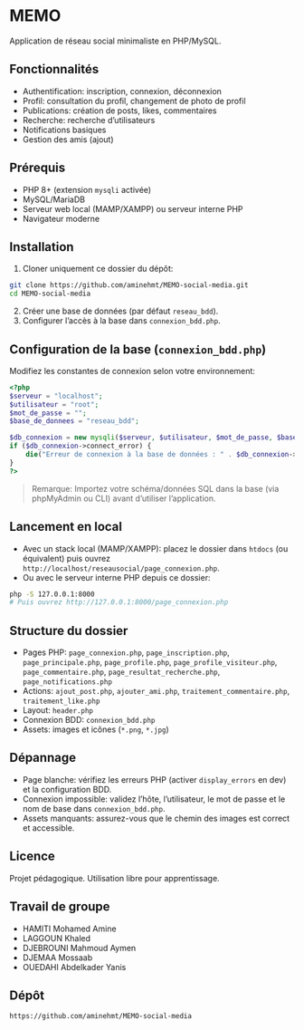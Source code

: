 # MEMO

Application de réseau social minimaliste en PHP/MySQL.

## Fonctionnalités
- Authentification: inscription, connexion, déconnexion
- Profil: consultation du profil, changement de photo de profil
- Publications: création de posts, likes, commentaires
- Recherche: recherche d’utilisateurs
- Notifications basiques
- Gestion des amis (ajout)

## Prérequis
- PHP 8+ (extension `mysqli` activée)
- MySQL/MariaDB
- Serveur web local (MAMP/XAMPP) ou serveur interne PHP
- Navigateur moderne

## Installation
1) Cloner uniquement ce dossier du dépôt:
```bash
git clone https://github.com/aminehmt/MEMO-social-media.git
cd MEMO-social-media
```
2) Créer une base de données (par défaut `reseau_bdd`).
3) Configurer l’accès à la base dans `connexion_bdd.php`.

## Configuration de la base (`connexion_bdd.php`)
Modifiez les constantes de connexion selon votre environnement:
```php
<?php
$serveur = "localhost";
$utilisateur = "root";
$mot_de_passe = "";
$base_de_donnees = "reseau_bdd";

$db_connexion = new mysqli($serveur, $utilisateur, $mot_de_passe, $base_de_donnees);
if ($db_connexion->connect_error) {
    die("Erreur de connexion à la base de données : " . $db_connexion->connect_error);
}
?>
```

> Remarque: Importez votre schéma/données SQL dans la base (via phpMyAdmin ou CLI) avant d’utiliser l’application.

## Lancement en local
- Avec un stack local (MAMP/XAMPP): placez le dossier dans `htdocs` (ou équivalent) puis ouvrez `http://localhost/reseausocial/page_connexion.php`.
- Ou avec le serveur interne PHP depuis ce dossier:
```bash
php -S 127.0.0.1:8000
# Puis ouvrez http://127.0.0.1:8000/page_connexion.php
```

## Structure du dossier
- Pages PHP: `page_connexion.php`, `page_inscription.php`, `page_principale.php`, `page_profile.php`, `page_profile_visiteur.php`, `page_commentaire.php`, `page_resultat_recherche.php`, `page_notifications.php`
- Actions: `ajout_post.php`, `ajouter_ami.php`, `traitement_commentaire.php`, `traitement_like.php`
- Layout: `header.php`
- Connexion BDD: `connexion_bdd.php`
- Assets: images et icônes (`*.png`, `*.jpg`)

## Dépannage
- Page blanche: vérifiez les erreurs PHP (activer `display_errors` en dev) et la configuration BDD.
- Connexion impossible: validez l’hôte, l’utilisateur, le mot de passe et le nom de base dans `connexion_bdd.php`.
- Assets manquants: assurez-vous que le chemin des images est correct et accessible.

## Licence
Projet pédagogique. Utilisation libre pour apprentissage.

## Travail de groupe
- HAMITI Mohamed Amine
- LAGGOUN Khaled
- DJEBROUNI Mahmoud Aymen
- DJEMAA Mossaab
- OUEDAHI Abdelkader Yanis


## Dépôt
`https://github.com/aminehmt/MEMO-social-media`
